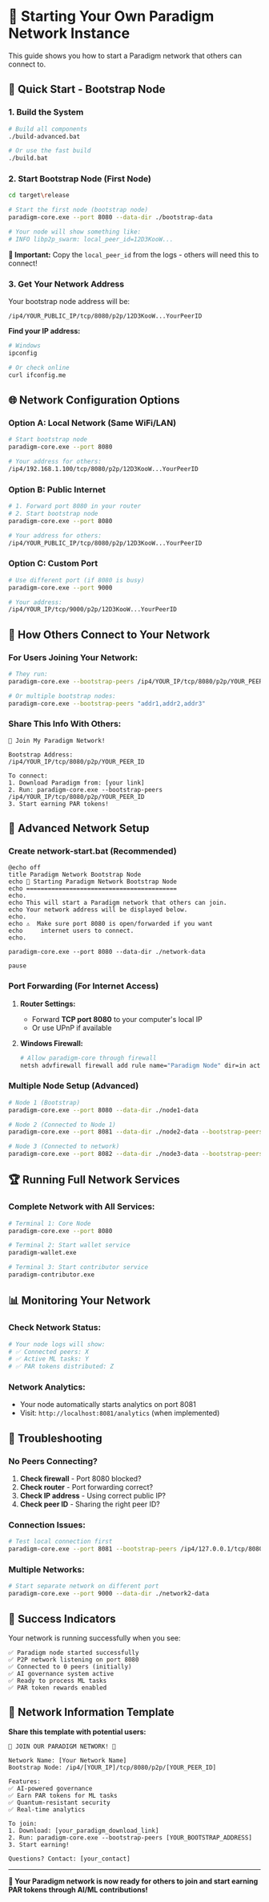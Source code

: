 # 🚀 Starting Your Own Paradigm Network Instance

This guide shows you how to start a Paradigm network that others can connect to.

## 🎯 Quick Start - Bootstrap Node

### 1. **Build the System**
```bash
# Build all components
./build-advanced.bat

# Or use the fast build
./build.bat
```

### 2. **Start Bootstrap Node (First Node)**
```bash
cd target\release

# Start the first node (bootstrap node)
paradigm-core.exe --port 8080 --data-dir ./bootstrap-data

# Your node will show something like:
# INFO libp2p_swarm: local_peer_id=12D3KooW...
```

**🔑 Important:** Copy the `local_peer_id` from the logs - others will need this to connect!

### 3. **Get Your Network Address**
Your bootstrap node address will be:
```
/ip4/YOUR_PUBLIC_IP/tcp/8080/p2p/12D3KooW...YourPeerID
```

**Find your IP address:**
```bash
# Windows
ipconfig

# Or check online
curl ifconfig.me
```

## 🌐 Network Configuration Options

### **Option A: Local Network (Same WiFi/LAN)**
```bash
# Start bootstrap node
paradigm-core.exe --port 8080

# Your address for others:
/ip4/192.168.1.100/tcp/8080/p2p/12D3KooW...YourPeerID
```

### **Option B: Public Internet** 
```bash
# 1. Forward port 8080 in your router
# 2. Start bootstrap node
paradigm-core.exe --port 8080

# Your address for others:
/ip4/YOUR_PUBLIC_IP/tcp/8080/p2p/12D3KooW...YourPeerID
```

### **Option C: Custom Port**
```bash
# Use different port (if 8080 is busy)
paradigm-core.exe --port 9000

# Your address:
/ip4/YOUR_IP/tcp/9000/p2p/12D3KooW...YourPeerID
```

## 👥 How Others Connect to Your Network

### **For Users Joining Your Network:**

```bash
# They run:
paradigm-core.exe --bootstrap-peers /ip4/YOUR_IP/tcp/8080/p2p/YOUR_PEER_ID

# Or multiple bootstrap nodes:
paradigm-core.exe --bootstrap-peers "addr1,addr2,addr3"
```

### **Share This Info With Others:**
```
🌟 Join My Paradigm Network!

Bootstrap Address:
/ip4/YOUR_IP/tcp/8080/p2p/YOUR_PEER_ID

To connect:
1. Download Paradigm from: [your link]
2. Run: paradigm-core.exe --bootstrap-peers /ip4/YOUR_IP/tcp/8080/p2p/YOUR_PEER_ID
3. Start earning PAR tokens!
```

## 🔧 Advanced Network Setup

### **Create network-start.bat** (Recommended)
```batch
@echo off
title Paradigm Network Bootstrap Node
echo 🌟 Starting Paradigm Network Bootstrap Node
echo ==========================================
echo.
echo This will start a Paradigm network that others can join.
echo Your network address will be displayed below.
echo.
echo ⚠️  Make sure port 8080 is open/forwarded if you want 
echo     internet users to connect.
echo.

paradigm-core.exe --port 8080 --data-dir ./network-data

pause
```

### **Port Forwarding (For Internet Access)**
1. **Router Settings:**
   - Forward **TCP port 8080** to your computer's local IP
   - Or use UPnP if available

2. **Windows Firewall:**
   ```bash
   # Allow paradigm-core through firewall
   netsh advfirewall firewall add rule name="Paradigm Node" dir=in action=allow protocol=TCP localport=8080
   ```

### **Multiple Node Setup (Advanced)**
```bash
# Node 1 (Bootstrap)
paradigm-core.exe --port 8080 --data-dir ./node1-data

# Node 2 (Connected to Node 1)  
paradigm-core.exe --port 8081 --data-dir ./node2-data --bootstrap-peers /ip4/127.0.0.1/tcp/8080/p2p/PEER_ID_OF_NODE1

# Node 3 (Connected to network)
paradigm-core.exe --port 8082 --data-dir ./node3-data --bootstrap-peers /ip4/127.0.0.1/tcp/8080/p2p/PEER_ID_OF_NODE1
```

## 🏆 Running Full Network Services

### **Complete Network with All Services:**
```bash
# Terminal 1: Core Node
paradigm-core.exe --port 8080

# Terminal 2: Start wallet service
paradigm-wallet.exe

# Terminal 3: Start contributor service
paradigm-contributor.exe
```

## 📊 Monitoring Your Network

### **Check Network Status:**
```bash
# Your node logs will show:
# ✅ Connected peers: X
# ✅ Active ML tasks: Y  
# ✅ PAR tokens distributed: Z
```

### **Network Analytics:**
- Your node automatically starts analytics on port 8081
- Visit: `http://localhost:8081/analytics` (when implemented)

## 🚨 Troubleshooting

### **No Peers Connecting?**
1. **Check firewall** - Port 8080 blocked?
2. **Check router** - Port forwarding correct?
3. **Check IP address** - Using correct public IP?
4. **Check peer ID** - Sharing the right peer ID?

### **Connection Issues:**
```bash
# Test local connection first
paradigm-core.exe --port 8081 --bootstrap-peers /ip4/127.0.0.1/tcp/8080/p2p/YOUR_PEER_ID
```

### **Multiple Networks:**
```bash
# Start separate network on different port
paradigm-core.exe --port 9000 --data-dir ./network2-data
```

## 🎉 Success Indicators

Your network is running successfully when you see:
```
✅ Paradigm node started successfully
✅ P2P network listening on port 8080
✅ Connected to 0 peers (initially)
✅ AI governance system active
✅ Ready to process ML tasks
✅ PAR token rewards enabled
```

## 📝 Network Information Template

**Share this template with potential users:**

```
🌟 JOIN OUR PARADIGM NETWORK! 🌟

Network Name: [Your Network Name]
Bootstrap Node: /ip4/[YOUR_IP]/tcp/8080/p2p/[YOUR_PEER_ID]

Features:
✅ AI-powered governance
✅ Earn PAR tokens for ML tasks  
✅ Quantum-resistant security
✅ Real-time analytics

To join:
1. Download: [your_paradigm_download_link]
2. Run: paradigm-core.exe --bootstrap-peers [YOUR_BOOTSTRAP_ADDRESS]
3. Start earning!

Questions? Contact: [your_contact]
```

---

**🚀 Your Paradigm network is now ready for others to join and start earning PAR tokens through AI/ML contributions!**